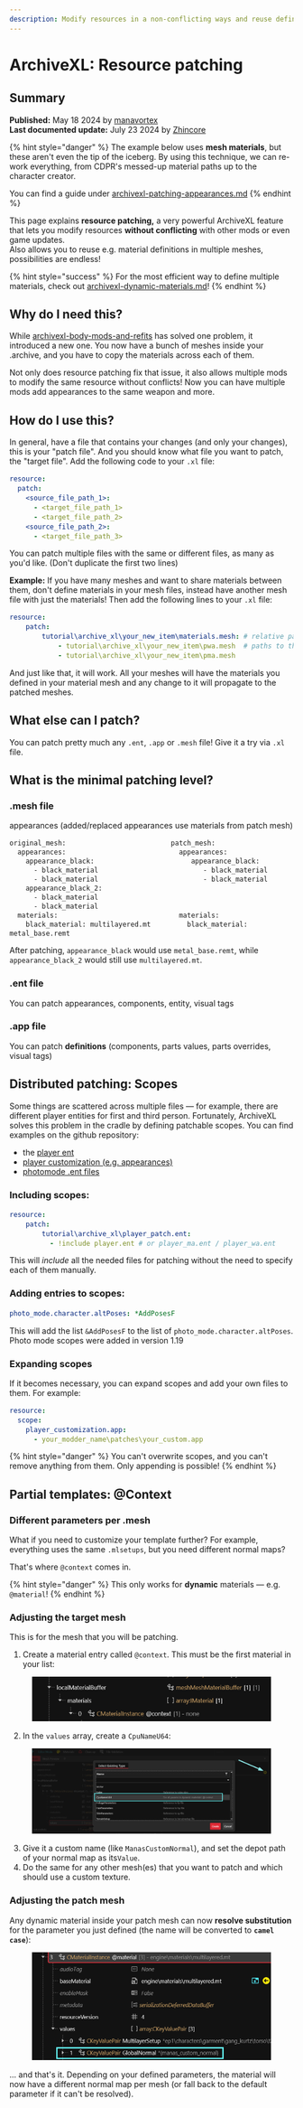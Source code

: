 ```yaml
---
description: Modify resources in a non-conflicting ways and reuse definitions.
---
```


# ArchiveXL: Resource patching

## Summary

**Published:** May 18 2024 by [manavortex](https://app.gitbook.com/u/NfZBoxGegfUqB33J9HXuCs6PVaC3 "mention")\
**Last documented update:** July 23 2024 by [Zhincore](https://app.gitbook.com/u/OsI9JXgCSSbt40hb327iBDif7Xv1 "mention")

{% hint style="danger" %}
The example below uses **mesh materials**, but these aren't even the tip of the iceberg. By using this technique, we can re-work everything, from CDPR's messed-up material paths up to the character creator.&#x20;

You can find a guide under [archivexl-patching-appearances.md](../../../modding-guides/items-equipment/editing-existing-items/archivexl-patching-appearances.md "mention")
{% endhint %}

This page explains **resource patching,** a very powerful ArchiveXL feature that lets you modify resources **without conflicting** with other mods or even game updates. \
Also allows you to reuse e.g. material definitions in multiple meshes, possibilities are endless!

{% hint style="success" %}
For the most efficient way to define multiple materials, check out [archivexl-dynamic-materials.md](../../../modding-guides/textures-and-luts/archivexl-dynamic-materials.md "mention")!
{% endhint %}

## Why do I need this?

While [archivexl-body-mods-and-refits](archivexl-body-mods-and-refits/ "mention") has solved one problem, it introduced a new one. You now have a bunch of meshes inside your .archive, and you have to copy the materials across each of them.

Not only does resource patching fix that issue, it also allows multiple mods to modify the same resource without conflicts! Now you can have multiple mods add appearances to the same weapon and more.

## How do I use this?

In general, have a file that contains your changes (and only your changes), this is your "patch file". And you should know what file you want to patch, the "target file". Add the following code to your `.xl` file:

```yaml
resource:
  patch:
    <source_file_path_1>:
      - <target_file_path_1>
      - <target_file_path_2>
    <source_file_path_2>:
      - <target_file_path_3>
```

You can patch multiple files with the same or different files, as many as you'd like. (Don't duplicate the first two lines)

**Example:** If you have many meshes and want to share materials between them, don't define materials in your mesh files, instead have another mesh file with just the materials! Then add the following lines to your `.xl` file:

```yaml
resource:
    patch:        
        tutorial\archive_xl\your_new_item\materials.mesh: # relative path to your material mesh
            - tutorial\archive_xl\your_new_item\pwa.mesh  # paths to the target meshes
            - tutorial\archive_xl\your_new_item\pma.mesh
```

And just like that, it will work. All your meshes will have the materials you defined in your material mesh and any change to it will propagate to the patched meshes.

## What else can I patch?

You can patch pretty much any `.ent`, `.app` or `.mesh` file! Give it a try via `.xl` file.&#x20;

## What is the minimal patching level?

### .mesh file

appearances (added/replaced appearances use materials from patch mesh)

```
original_mesh:                          patch_mesh:
  appearances:                            appearances:
    appearance_black:                        appearance_black:
      - black_material                          - black_material
      - black_material                          - black_material
    appearance_black_2:                      
      - black_material                       
      - black_material                       
  materials:                              materials:
    black_material: multilayered.mt         black_material: metal_base.remt
```

After patching, `appearance_black` would use `metal_base.remt`,  while `appearance_black_2` would still use `multilayered.mt`.

### .ent file

You can patch appearances, components, entity, visual tags

### .app file

You can patch **definitions** (components, parts values, parts overrides, visual tags)

## Distributed patching: Scopes

Some things are scattered across multiple files — for example, there are different player entities for first and third person. Fortunately, ArchiveXL solves this problem in the cradle by defining patchable scopes. You can find examples on the github repository:

* the [player ent](https://github.com/psiberx/cp2077-archive-xl/blob/main/bundle/source/resources/PlayerBaseScope.xl)
* [player customization (e.g. appearances)](https://github.com/psiberx/cp2077-archive-xl/blob/main/bundle/source/resources/PlayerCustomizationScope.xl)
* [photomode .ent files](https://github.com/psiberx/cp2077-archive-xl/blob/main/bundle/source/resources/PhotoModeScope.xl)

### Including scopes:

```yaml
resource:
    patch:
        tutorial\archive_xl\player_patch.ent:
          - !include player.ent # or player_ma.ent / player_wa.ent
```

This will _include_ all the needed files for patching without the need to specify each of them manually.

### Adding entries to scopes:

```yaml
photo_mode.character.altPoses: *AddPosesF
```

This will add the list `&AddPosesF` to the list of `photo_mode.character.altPoses`.\
Photo mode scopes were added in version 1.19

### Expanding scopes

If it becomes necessary, you can expand scopes and add your own files to them. For example:

```yaml
resource:
  scope:
    player_customization.app:
      - your_modder_name\patches\your_custom.app
```

{% hint style="danger" %}
You can't overwrite scopes, and you can't remove anything from them. Only appending is possible!
{% endhint %}

## Partial templates: @Context&#x20;

### Different parameters per .mesh

What if you need to customize your template further? For example, everything uses the same `.mlsetups`, but you need different normal maps?

That's where `@context` comes in.

{% hint style="danger" %}
This only works for **dynamic** materials — e.g. `@material`!
{% endhint %}

### Adjusting the target mesh

This is for the mesh that you will be patching.

1. Create a material entry called `@context`.  This must be the first material in your list:

<figure><img src="../../../.gitbook/assets/resource_patching_context.png" alt=""><figcaption></figcaption></figure>

2. In the `values` array, create a `CpuNameU64`:

<figure><img src="../../../.gitbook/assets/resource_patching_cpuname.png" alt=""><figcaption></figcaption></figure>

3. Give it a custom name (like `ManasCustomNormal`), and set the depot path of your normal map as its`Value`.
4. Do the same for any other mesh(es) that you want to patch and which should use a custom texture.

### Adjusting the patch mesh

Any dynamic material inside your patch mesh can now **resolve substitution** for the parameter you just defined (the name will be converted to **`camel case`**):

<figure><img src="../../../.gitbook/assets/resource_patching_patch_mesh.png" alt=""><figcaption></figcaption></figure>

... and that's it. Depending on your defined parameters, the material will now have a different normal map per mesh (or fall back to the default parameter if it can't be resolved).

